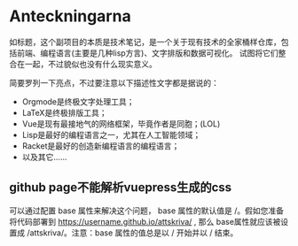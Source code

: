 # Anteckningarna
如标题，这个副项目的本质是技术笔记，是一个关于现有技术的全家桶样仓库，包括前端、编程语言(主要是几种lisp方言)、文字排版和数据可视化。
试图将它们整合在一起，不过貌似也没有什么现实意义。

简要罗列一下亮点，不过要注意以下描述性文字都是据说的：
- Orgmode是终极文字处理工具；
- LaTeX是终极排版工具；
- Vue是现有最接地气的网络框架，毕竟作者是同胞；(LOL)
- Lisp是最好的编程语言之一，尤其在人工智能领域；
- Racket是最好的创造新编程语言的编程语言；
- 以及其它......

## github page不能解析vuepress生成的css
可以通过配置 base 属性来解决这个问题， base 属性的默认值是 /。假如您准备将代码部署到 https://username.github.io/attskriva/ , 那么 base属性就应该被设置成 /attskriva/。注意：base 属性的值总是以 / 开始并以 / 结束。

##
